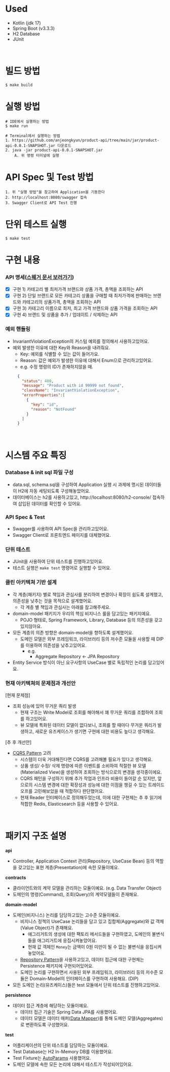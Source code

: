 # Used
* Kotlin (jdk 17)
* Spring Boot (v3.3.3)
* H2 Database
* JUnit

<br>

# 빌드 방법
```
$ make build
```

# 실행 방법
```
# IDE에서 실행하는 방법
$ make run

# Terminal에서 실행하는 방법
1. https://github.com/anjeongkyun/product-api/tree/main/jar/product-api-0.0.1-SNAPSHOT.jar 다운로드
2. java -jar product-api-0.0.1-SNAPSHOT.jar
    A. 위 명령 터미널에 실행
```

# API Spec 및 Test 방법
```
1. 위 "실행 방법"을 참고하여 Application을 기동한다
2. http://localhost:8080/swagger 접속
3. Swagger Client로 API Test 진행
```

# 단위 테스트 실행
``` 
$ make test
```

# 구현 내용
### API 명세([스웨거 문서 보러가기](http://localhost:8080/swagger))
- [x] 구현 1) 카테고리 별 최저가격 브랜드와 상품 가격, 총액을 조회하는 API
- [x] 구현 2) 단일 브랜드로 모든 카테고리 상품을 구매할 때 최저가격에 판매하는 브랜드와 카테고리의 상품가격, 총액을 조회하는 API
- [x] 구현 3) 카테고리 이름으로 최저, 최고 가격 브랜드와 상품 가격을 조회하는 API
- [x] 구현 4) 브랜드 및 상품을 추가 / 업데이트 / 삭제하는 API

### 예외 핸들링
- InvariantViolationException의 커스텀 예외를 정의해서 사용하고있어요.
- 예외 발생한 이유에 대한 Key와 Reason을 내려줘요.
  - Key: 예외를 식별할 수 있는 값이 들어가요.
  - Reason: 값은 예외가 발생한 이유에 대해서 Enum으로 관리하고있어요.
  - e.g. 수정 명령의 ID가 존재하지않을 때.
  ```json
    {
      "status": 400,
      "message": "Product with id 99999 not found",
      "className": "InvariantViolationException",
      "errorProperties":[
        {
          "key": "id",
          "reason": "NotFound"
        }
      ]
    }
    ```

<br>

# 시스템 주요 특징
### Database & init sql 파일 구성
  * data.sql, schema.sql을 구성하여 Application 실행 시 과제에 명시된 데이터들이 H2에 자동 세팅되도록 구성해놓았어요.
  * 데이터베이스는 h2를 사용하고있고, http://localhost:8080/h2-console/ 접속하여 삽입된 데이터를 확인할 수 있어요.
  
### API Spec & Test
  * Swagger를 사용하여 API Spec을 관리하고있어요.
  * Swagger Client로 프론트엔드 페이지를 대체했어요.

### 단위 테스트
  * JUnit을 사용하여 단위 테스트를 진행하고있어요.
  * 테스트 실행은 `make test` 명령어로 실행할 수 있어요. 


### 클린 아키텍쳐 기반 설계
* 각 계층(패키지) 별로 책임과 관심사를 분리하여 변경이나 확장이 쉽도록 설계했고, 의존성을 낮추는 것을 목적으로 설계했어요.
  * 각 계층 별 책임과 관심사는 아래를 참고해주세요.  
* domain-model 패키지가 우리의 핵심 비지니스 룰을 담고있는 패키지예요.
  * POJO 형태로, Spring Framework, Library, Database 등의 의존성을 갖고있지않아요.
* 모든 계층의 의존 방향은 domain-model을 향하도록 설계했어요. 
  * 도메인 모델은 외부 프레임워크, 라이브러리 등의 저수준 모듈을 사용할 때 DIP를 이용하여 의존성을 낮추고있어요.
    * e.g. 
      * Aggregate Repository <- JPA Repository
* Entity Service 방식이 아닌 요구사항의 UseCase 별로 독립적인 논리를 담고있어요.

### 현재 아키텍쳐의 문제점과 개선안
[현재 문제점]
* 조회 성능에 있어 무거운 쿼리 발생
  * 현재 구조는 Write Model로 조회를 해야해서 꽤 무거운 쿼리를 조합하여 조회를 하고있어요.
  * 뷰 모델에 특화된 데이터 모델이 없다보니, 조회를 할 때마다 무거운 쿼리가 발생하고, 새로운 유즈케이스가 생기면 구현에 대한 비용도 높다고 생각해요.

[추 후 개선안]
* [CQRS Pattern](https://en.wikipedia.org/wiki/Command_Query_Responsibility_Segregation) 고려
  * 시스템이 더욱 거대해진다면 CQRS를 고려해볼 필요가 있다고 생각해요.
  * 상품 생성/ 수정/ 삭제 명령에 따른 이벤트를 소비하여 적절한 뷰 모델(Materialized View)을 생성하여 조회하는 방식으로의 변경을 생각중이에요.
  * CQRS 패턴을 구성하기 위해 추가 작업과 인프라 비용이 들어갈 순 있지만, 앞으로의 시스템 변경에 대한 확장성과 성능에 대한 이점을 챙길 수 있는 트레이드 오프를 고민해보았을 때 적합하다 판단했어요.
  * 현재 Reader 인터페이스로 정의해두었는데, 이에 대한 구현체는 추 후 읽기에 적합한 Redis, Elasticsearch 등을 사용할 수 있어요. 

<br>

# 패키지 구조 설명

**api**
* Controller, Application Context 관리(Repository, UseCase Bean) 등의 역할을 갖고있는 표현 계층(Presentation)에 속한 모듈이예요. 

**contracts**
* 클라이언트와의 계약 모델을 관리하는 모듈이예요. (e.g. Data Transfer Object)
* 도메인의 명령(Command), 조회(Query)의 계약모델들이 존재해요. 

**domain-model**
* 도메인(비지니스) 논리를 담당하고있는 고수준 모듈이예요.
  * 비지니스 정책의 UseCase 논리들을 담고 있고 집합체(Aggregate)와 값 객체(Value Object)가 존재해요.
    * 애그리거트의 생성에 대한 팩토리 메서드들을 구현하였고, 도메인의 불변식들을 애그리거트에 응집시켜놓았어요.
    * 현재 값 객체인 `Money`는 금액이 0원 미만이 될 수 없는 불변식을 응집시켜놓았어요.
  * [Repository Pattern](https://martinfowler.com/eaaCatalog/repository.html)을 사용하고있고, 데이터 접근에 대한 구현체는 Persistence 패키지에 구현되어있어요.   
  * 도메인 논리를 구현하면서 사용된 외부 프레임워크, 라이브러리 등의 저수준 모듈은 Domain-Model의 인터페이스를 구현하여 사용해요. (DIP)
* 모든 도메인 논리(유즈케이스)들은 test 모듈에서 단위 테스트를 진행하고있어요.

**persistence**
* 데이터 접근 계층에 해당하는 모듈이예요.
  * 데이터 접근 기술은 Spring Data JPA를 사용했어요.
  * 데이터 모델은 데이터 매퍼([Data Mapper](https://martinfowler.com/eaaCatalog/dataMapper.html))를 통해 도메인 모델(Aggregates)로 변환하도록 구성했어요.

**test**
* 어플리케이션의 단위 테스트를 담당하는 모듈이예요.
* Test Database는 H2 In-Memory DB를 이용했어요.
* Test Fixture는 [AutoParams](https://github.com/AutoParams/AutoParams) 사용했어요.
* 도메인 모델에 속한 모든 논리에 대해서 테스트가 작성되어있어요.

